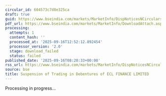 ```yaml
---
circular_id: 604573c7d8e325ca
draft: true
guid: https://www.bseindia.com/markets/MarketInfo/DispNoticesNCirculars.aspx?Noticeid={35D940C8-71D3-459B-89FB-FEB8A9E84F23}&noticeno=20250916-11&dt=09/16/2025&icount=11&totcount=62&flag=0
pdf_url: https://www.bseindia.com/markets/MarketInfo/DownloadAttach.aspx?id=20250916-11&attachedId=
processing:
  attempts: 1
  content_hash: ''
  processed_at: '2025-09-16T12:52:12.892454'
  processor_version: '2.0'
  stage: download_failed
  status: failed
published_date: '2025-09-16T08:20:33+00:00'
rss_url: https://www.bseindia.com/markets/MarketInfo/DispNoticesNCirculars.aspx?Noticeid={35D940C8-71D3-459B-89FB-FEB8A9E84F23}&noticeno=20250916-11&dt=09/16/2025&icount=11&totcount=62&flag=0
source: bse
title: Suspension of Trading in Debentures of ECL FINANCE LIMITED
---
```


Processing in progress...